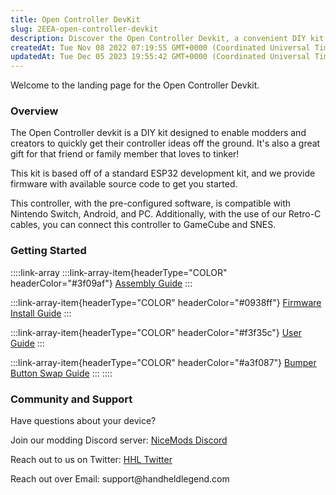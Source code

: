 ```yaml
---
title: Open Controller DevKit
slug: 2EEA-open-controller-devkit
description: Discover the Open Controller Devkit, a convenient DIY kit empowering modders and creators to swiftly bring their controller visions to life. This ESP32-based development kit arrives with pre-configured software, ensuring compatibility with Nintendo Switch
createdAt: Tue Nov 08 2022 07:19:55 GMT+0000 (Coordinated Universal Time)
updatedAt: Tue Dec 05 2023 19:55:42 GMT+0000 (Coordinated Universal Time)
---
```


Welcome to the landing page for the Open Controller Devkit.

### Overview

The Open Controller devkit is a DIY kit designed to enable modders and creators to quickly get their controller ideas off the ground. It's also a great gift for that friend or family member that loves to tinker!&#x20;

This kit is based off of a standard ESP32 development kit, and we provide firmware with available source code to get you started.&#x20;

This controller, with the pre-configured software, is compatible with Nintendo Switch, Android, and PC. Additionally, with the use of our Retro-C cables, you can connect this controller to GameCube and SNES.&#x20;

### Getting Started

::::link-array
:::link-array-item{headerType="COLOR" headerColor="#3f09af"}
[Assembly Guide](https://wiki.handheldlegend.com/assembly-guide-open-controller)
:::

:::link-array-item{headerType="COLOR" headerColor="#0938ff"}
[Firmware Install Guide](https://wiki.handheldlegend.com/flashing-the-firmware-open-controller)
:::

:::link-array-item{headerType="COLOR" headerColor="#f3f35c"}
[User Guide](https://wiki.handheldlegend.com/user-guide-open-controller)
:::

:::link-array-item{headerType="COLOR" headerColor="#a3f087"}
[Bumper Button Swap Guide](https://wiki.handheldlegend.com/swapping-bumper-buttons-open-controller)
:::
::::

### Community and Support

Have questions about your device?&#x20;

Join our modding Discord server: [NiceMods Discord](https://discord.gg/jFxtr9mzCB)

Reach out to us on Twitter: [HHL Twitter](https://twitter.com/handheldlegend)

Reach out over Email: support\@handheldlegend.com



